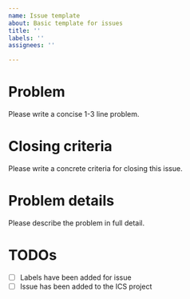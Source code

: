 ```yaml
---
name: Issue template
about: Basic template for issues
title: ''
labels: ''
assignees: ''

---
```


# Problem

Please write a concise 1-3 line problem. 

# Closing criteria

Please write a concrete criteria for closing this issue.

# Problem details

Please describe the problem in full detail.

# TODOs
- [ ] Labels have been added for issue
- [ ] Issue has been added to the ICS project 
